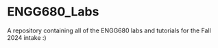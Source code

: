 # ENGG680_Labs
A repository containing all of the ENGG680 labs and tutorials for the Fall 2024 intake :)
